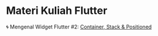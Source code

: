 # Materi Kuliah Flutter
:cyclone: Mengenal Widget Flutter #2: [Container, Stack & Positioned](/txt.md)
